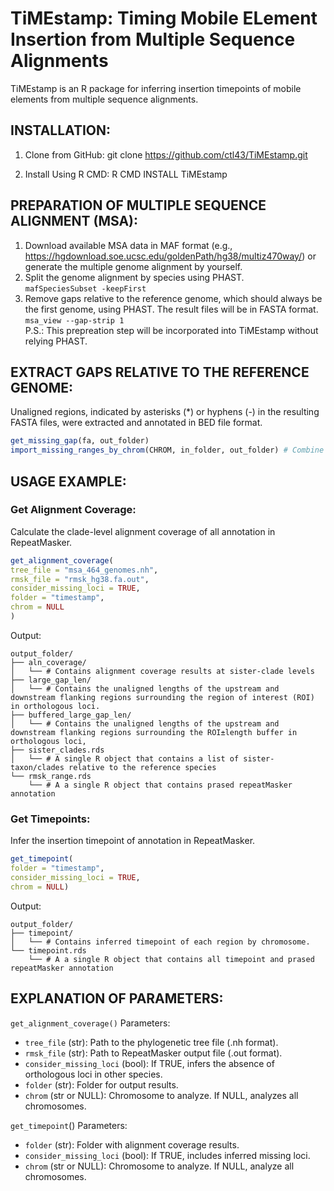 # TiMEstamp: Timing Mobile ELement Insertion from Multiple Sequence Alignments
TiMEstamp is an R package for inferring insertion timepoints of mobile elements from multiple sequence alignments.

## INSTALLATION:
1. Clone from GitHub:
git clone https://github.com/ctl43/TiMEstamp.git

2. Install Using R CMD:
R CMD INSTALL TiMEstamp

## PREPARATION OF MULTIPLE SEQUENCE ALIGNMENT (MSA):
1. Download available MSA data in MAF format (e.g., https://hgdownload.soe.ucsc.edu/goldenPath/hg38/multiz470way/) or generate the multiple genome alignment by yourself.
2. Split the genome alignment by species using PHAST.  
```mafSpeciesSubset -keepFirst```  
3. Remove gaps relative to the reference genome, which should always be the first genome, using PHAST. The result files will be in FASTA format.  
```msa_view --gap-strip 1```  
P.S.: This prepreation step will be incorporated into TiMEstamp without relying PHAST.  

## EXTRACT GAPS RELATIVE TO THE REFERENCE GENOME:
Unaligned regions, indicated by asterisks (*) or hyphens (-) in the resulting FASTA files, were extracted and annotated in BED file format.
```r
get_missing_gap(fa, out_folder)
import_missing_ranges_by_chrom(CHROM, in_folder, out_folder) # Combine all bed files into a single RDS file for R to read.
```

## USAGE EXAMPLE:
### Get Alignment Coverage:
Calculate the clade-level alignment coverage of all annotation in RepeatMasker.

```r
get_alignment_coverage(
tree_file = "msa_464_genomes.nh",
rmsk_file = "rmsk_hg38.fa.out",
consider_missing_loci = TRUE,
folder = "timestamp",
chrom = NULL
)
```

Output: 
```
output_folder/
├── aln_coverage/
│   └── # Contains alignment coverage results at sister-clade levels
├── large_gap_len/
│   └── # Contains the unaligned lengths of the upstream and downstream flanking regions surrounding the region of interest (ROI) in orthologous loci.
├── buffered_large_gap_len/
│   └── # Contains the unaligned lengths of the upstream and downstream flanking regions surrounding the ROI±length buffer in orthologous loci, 
├── sister_clades.rds
│   └── # A single R object that contains a list of sister-taxon/clades relative to the reference species
└── rmsk_range.rds
    └── # A a single R object that contains prased repeatMasker annotation
```

### Get Timepoints:
Infer the insertion timepoint of annotation in RepeatMasker.

```r
get_timepoint(
folder = "timestamp",
consider_missing_loci = TRUE,
chrom = NULL)
```

Output:
```
output_folder/
├── timepoint/
│   └── # Contains inferred timepoint of each region by chromosome.
└── timepoint.rds
    └── # A a single R object that contains all timepoint and prased repeatMasker annotation
```


## EXPLANATION OF PARAMETERS:
`get_alignment_coverage()` Parameters:
- `tree_file` (str): Path to the phylogenetic tree file (.nh format).
- `rmsk_file` (str): Path to RepeatMasker output file (.out format).
- `consider_missing_loci` (bool): If TRUE, infers the absence of orthologous loci in other species.
- `folder` (str): Folder for output results.
- `chrom` (str or NULL): Chromosome to analyze. If NULL, analyzes all chromosomes.

`get_timepoint`() Parameters:
- `folder` (str): Folder with alignment coverage results.
- `consider_missing_loci` (bool): If TRUE, includes inferred missing loci.
- `chrom` (str or NULL): Chromosome to analyze. If NULL, analyze all chromosomes.
